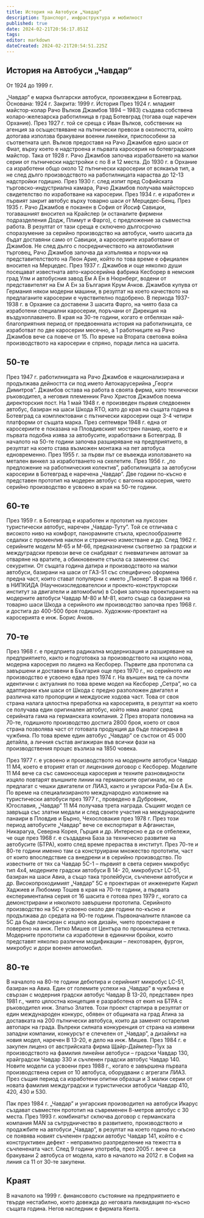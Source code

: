 ```yaml
---
title: История на Автобуси „Чавдар“
description: Транспорт, инфраструктура и мобилност
published: true
date: 2024-02-21T20:56:17.851Z
tags: 
editor: markdown
dateCreated: 2024-02-21T20:54:51.225Z
---
```


## История на Автобуси „Чавдар“
От 1924 до 1999 г.

„Чавдар“ е марка български автобуси, произвеждани в Ботевград. Основана: 1924 г. Закрита: 1999 г. История През 1924 г. младият майстор-колар Рачо Вълков Джамбов 1894 – 1983) създава собствена коларо-железарска работилница в град Ботевград (тогава още наречен Орхание). През 1927 г. той се среща с Иван Вълков, собственик на агенция за осъществяване на пътнически превози в околността, който дотогава използва бракувани военни линейки, приспособени за съответната цел. Вълков предоставя на Рачо Джамбов едно шаси от Фиат, върху което е надстроена и първата каросерия на ботевградския майстор. Така от 1928 г. Рачо Джамбов започва изработването на малки серии от пътнически надстройки с по 8 и 12 места. До 1930 г. в Орхание са изработени общо около 12 пътнически каросерии от всякакъв тип, а не след дълго производството на работилницата нараства до 12-13 надстройки годишно. През 1930 г. след изпит пред Софийската търговско-индустриална камара, Рачо Джамбов получава майсторско свидетелство по изработване на каросерии. През 1934 г. е изработен и първият закрит автобус върху товарно шаси от Мерцедес-Бенц. През 1935 г. Рачо Джамбов е поканен в София от Йосиф Савицки, тогавашният вносител на Крайслер (и останалите фирмени подразделения Додж, Плимут и Фарго), с предложение за съвместна работа. В резултат от тази среща е сключено дългосрочно споразумение за серийно производство на автобуси, чиито шасита да бъдат доставяни само от Савицки, а каросериите изработвани от Джамбов. Не след дълго с посредничеството на автомобилния търговец, Рачо Джамбов започва да изпълнява и поръчки на представителството на Леон Арие, който по това време е официален вносител на Мерцедес. През 1937 г. Джамбов и още няколко души посещават известната авто-каросерийна фабрика Кесборер в немския град Улм и автобусния завод Ем А Ен в Нюрнберг, водени от представителят на Ем А Ен за България Крум Ачков. Джамбов купува от Германия някои модерни машини, в резултат на което качеството на предлаганите каросерии е чувствително подобрено. В периода 1937-1938 г. в Орхание са доставени 3 шасита Фарго, на чиято база са изработени специални каросерии, поръчани от Дирекция на въздухоплаването. В края на 30-те години, когато е отбелязан най-благоприятния период от предвоенната история на работилницата, се изработват по две каросерии месечно, а 1 работниците на Рачо Джамбов вече са повече от 15. По време на Втората световна война производството на каросерии е спряно, поради липса на шасита.

## 50-те
През 1947 г. работилницата на Рачо Джамбов е национализирана и продължава дейността си под името Автокарусерийна „Георги Димитров”. Джамбов остава на работа в своята фирма, като технически ръководител, а неговия племенник Рачо Христов Джамбов поема директорския пост. На 1 май 1948 г. е произведен първия следвоенен автобус, базиран на шаси Шкода RTO, като до края на същата година в Ботевград са комплектовани с пътнически каросерии още 3-4 четири платформи от същата марка. През септември 1948 г. една от каросериите е показана на Пловдивският мострен панаир, което е и първата подобна изява за автобусите, изработвани в Ботевград. В началото на 50-те години започва разширяване на предприятието, в резултат на което става възможен монтажа на пет автобуса едновременно. През 1955 г. за първи път се въвежда използването на метален винкел за изработването на скелетите. През 1956 г. „по предложение на работническия колектив”, работилницата за автобусни каросерии в Ботевград е наречена „Чавдар”. Две години по-късно е представен прототип на модерен автобус с вагонна каросерия, чието серийно производство е усвоено в края на 50-те години. 

## 60-те
През 1959 г. в Ботевград е изработен и прототип на луксозен туристически автобус, наречен „Чавдар-Туту”. Той се отличава с високото ниво на комфорт, панорамните стъкла, креслообразните седалки с променлив наклон и странично изместване и др. След 1962 г. серийните модели М-65 и М-66, предназначени съответно за градски и междуградски превози вече се снабдяват с пневматичен автомат за отваряне на вратите, а обикновените стъкла са заменени със секуритни. От същата година датира и производството на малки автобуси, базирани на шаси от ГАЗ-51 със специфично оформена предна част, които стават популярни с името „Пионер”. В края на 1966 г. в НИПКИДА (Научноизследователски и проекто-конструкторски институт за двигатели и автомобили) в София започва проектирането на модерните автобуси Чавдар М-80 и М-81, които също са базирани на товарно шаси Шкода а серийното им производство започва през 1968 г. и достига до 400-500 броя годишно. Художник-проектант на каросерията е инж. Борис Ачков. 

## 70-те
През 1968 г. е предприета радикална модернизация и разширяване на предприятието, както и подготовка за производството на изцяло нова, модерна каросерия по лиценз на Кесборер. Първите два прототипа са завършени и доставени в България още през 1970 г., но серийното им производство е усвоено едва през 1974 г. На външен вид те са почти идентични с актуалния по това време модел на Кесборер „Сетра”, но са адаптирани към шаси от Шкода с предно разположен двигател и различна като пропорции и междуосие ходова част. Това от своя страна налага цялостна преработка на каросерията, в резултат на което се получава един оригинален автобус, който няма аналог сред серийната гама на германската компания. 2 През втората половина на 70-те, годишното производство достига 2800 броя, което от своя страна позволява част от готовата продукция да бъде пласирана в чужбина. По това време един автобус „Чавдар” се състои от 45 000 детайла, а личния състав ангажиран във всички фази на производствения процес възлиза на 1850 човека. 

През 1977 г. е усвоено и производството на модерните автобуси Чавдар 11 М4, което е вторият етап от лицензния договор с Кесборер. Моделите 11 М4 вече са със самоносеща каросерия и техните разновидности изцяло повтарят външните линии на германските оригинали, но се предлагат с чешки двигатели от ЛИАЗ, както и унгарски Раба-Ем А Ен. По време на специализираното международно изложение на туристически автобуси през 1977 г., проведено в Дубровник, Югославия, „Чавдар” 11 М4 получава трета награда. Същият модел се завръща със златни медали и след своите участия на международните панаири в Пловдив и Бърно, Чехословакия през 1978 г. През този период автобусите „Чавдар” вече се експортират в Афганистан, Никарагуа, Северна Корея, Гърция и др. Интересно е да се отбележи, че още през 1968 г. е създадена База за техническо развитие на автобусите (БТРА), която след време прераства в институт. През 70-те и 80-те години именно там са конструирани множество прототипи, част от които впоследствие са внедрени и в серийно производство. По известните от тях са Чавдар 5С-1 – първият в света сериен микробус тип 4x4, модерните градски автобуси В 14- 20, микробусът LC-51, базиран на шаси Авиа, а също така тролейбуси, съчленени автобуси и др. Високопроходимият „Чавдар” 5С е проектиран от инженерите Кирил Хаджиев и Любомир Тошев в края на 70-те години, а първата експериментална серия от 16 шасита е готова през 1979 г., когато са демонстрирани и няколкото завършени прототипа. Серийното производство на 5С е усвоено около две години по-късно и продължава до средата на 90-те години. Първоначалните планове са 5С да бъде лансиран с изцяло нов дизайн, чието проектиране е поверено на инж. Петко Мишев от Центъра по промишлена естетика. Модерните прототипи са изработени в единични бройки, които представят няколко различни модификации – лекотоварен, фургон, микробус и дори военен автомобил. 

## 80-те
В началото на 80-те години дебютира и серийният микробус LC-51, базиран на Авиа. Един от големите успехи на „Чавдар” в чужбина е свързан с модерния градски автобус Чавдар В 13-20, представен през 1981 г., чиято цялостна концепция е разработена от екип на БТРА с ръководител инж. Златьо Златев. Този проект стартира в резултат от един международен конкурс, обявен от общината на град Атина за доставката на 200 пътнически автобуса, които да заменят остарелия автопарк на града. Въпреки силната конкуренция от страна на изявени западни компании, конкурсът е спечелен от „Чавдар”, а дизайнът на новия модел, наречен В 13-20, е дело на инж. Мишев. През 1984 г. е закупен лиценз от австрийската фирма Щайр-Даймлер-Пух за производството на фамилия линейни автобуси – градски Чавдар 130, крайградски Чавдар 330 и съчленен градски автобус Чавдар 140. Новите модели са усвоени през 1988 г., когато е завършена първата производствена серия от 10 автобуса, оборудвани с агрегати ЛИАЗ. През същия период са изработени опитни образци и 3 малки серии от новата фамилия междуградски и туристически автобуси Чавдар 410, 420, 430 и 530.

Пак през 1984 г. „Чавдар” и унгарския производител на автобуси Икарус създават съвместен прототип на съвременен 8-метров автобус с 30 места. През 1993 г. комбинатът сключва договор с германската компания MAN за сътрудничество в развитието, производството и продажбите на автобуси „Чавдар”, в резултат на което година по-късно се появява новият съчленен градски автобус Чавдар 141, който е с конструктивен дефект - неправилно разпределение на тежестта в съчленената част. След 9 години употреба, през 2005 г. вече са бракувани 2 автобуса от модела, като в началото на 2012 г. в София на линия са 11 от 30-те закупени. 

## Краят
В началото на 1999 г. финансовото състояние на предприятието е твърде нестабилно, което довежда до неговата ликвидация по-късно същата година. Негов наследник е фирмата Кента.